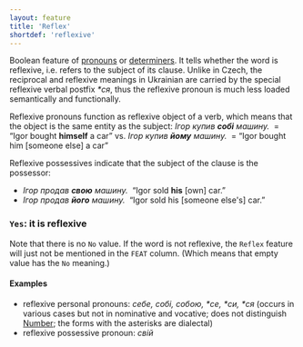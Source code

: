 ```yaml
---
layout: feature
title: 'Reflex'
shortdef: 'reflexive'
---
```


Boolean feature of [pronouns](uk-pos/PRON) or [determiners](uk-pos/DET). It tells whether the word is reflexive, i.e. refers to the subject of its clause. Unlike in Czech, the reciprocal and reflexive meanings in Ukrainian are carried by the special reflexive verbal postfix _*ся_, thus the reflexive pronoun is much less loaded semantically and functionally.

Reflexive pronouns function as reflexive object of a verb, which means that the object is the same entity as the subject:
  _Ігор купив <b>собі</b> машину.&nbsp;_ = “Igor bought <b>himself</b> a car” vs.
  _Ігор купив <b>йому</b> машину.&nbsp;_ = “Igor bought him [someone else] a car”

Reflexive possessives indicate that the subject of the clause is the possessor:

- _Ігор продав <b>свою</b> машину.&nbsp;_ “Igor sold <b>his</b> [own] car.”
- _Ігор продав <b>його</b> машину.&nbsp;_ “Igor sold his [someone else's] car.”

### `Yes`: it is reflexive

Note that there is no `No` value. If the word is not reflexive, the `Reflex` feature will just not be mentioned in the `FEAT` column. (Which means that empty value has the `No` meaning.)

#### Examples

* reflexive personal pronouns: _себе, собі, собою, *се, *си, *ся_ (occurs in various cases but not in nominative and vocative; does not distinguish [Number](); the forms with the asterisks are dialectal)
* reflexive possessive pronoun: _свій_

<!-- Interlanguage links updated Út zář 29 20:23:12 CEST 2020 -->
